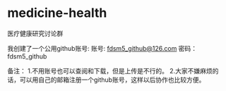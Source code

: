 # medicine-health
医疗健康研究讨论群

我创建了一个公用github账号:
  账号: fdsm5_github@126.com
  密码：fdsm5_github

备注：
  1.不用账号也可以查阅和下载，但是上传是不行的。
  2.大家不嫌麻烦的话，可以用自己的邮箱注册一个github账号，这样以后协作也比较方便。
